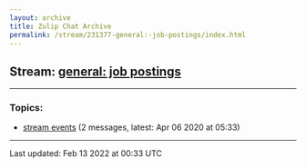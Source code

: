 ```yaml
---
layout: archive
title: Zulip Chat Archive
permalink: /stream/231377-general:-job-postings/index.html
---
```


## Stream: [general: job postings](https://mattecapu.github.io/ct-zulip-archive/stream/231377-general:-job-postings/index.html)
---

### Topics:

* [stream events](topic/stream.20events.html) (2 messages, latest: Apr 06 2020 at 05:33)

<hr><p>Last updated: Feb 13 2022 at 00:33 UTC</p>